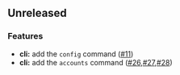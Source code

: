 ## Unreleased

### Features

* **cli:** add the `config` command ([#11](https://github.com/archway-network/archway-cli-v2/pull/11))
* **cli:** add the `accounts` command ([#26](https://github.com/archway-network/archway-cli-v2/pull/26),[#27](https://github.com/archway-network/archway-cli-v2/pull/27),[#28](https://github.com/archway-network/archway-cli-v2/pull/28))
